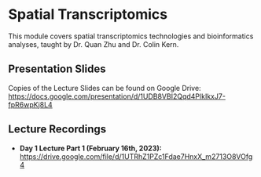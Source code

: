 # Spatial Transcriptomics
This module covers spatial transcriptomics technologies and bioinformatics analyses, taught by Dr. Quan Zhu and Dr. Colin Kern.

## Presentation Slides
Copies of the Lecture Slides can be found on Google Drive: https://docs.google.com/presentation/d/1UDB8VBI2Qqd4PlkIkxJ7-fpR6wpKj8L4

## Lecture Recordings
* **Day 1 Lecture Part 1 (February 16th, 2023):** https://drive.google.com/file/d/1UTRhZ1PZc1Fdae7HnxX_m2713O8VOfg4
